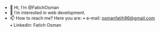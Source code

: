 - 👋 Hi, I’m @FatichOsman
- 👀 I’m interested in web development.
- 📫 How to reach me? Here you are:
  • e-mail: osmanfatih96@gmail.com
  • Linkedin: Fatich Osman
                                      

<!---
FatichOsman/FatichOsman is a ✨ special ✨ repository because its `README.md` (this file) appears on your GitHub profile.
You can click the Preview link to take a look at your changes.
--->

